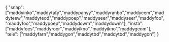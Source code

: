 { "snap": ["maddyinko","maddytafy","maddypanyy","maddyranbo","maddyeem","maddyteew","maddyteod","maddypoep","maddyseer","maddyseer","maddyfoo","maddyfoo","maddypoep","maddydowm","maddydowm"], "insta": ["maddyfees","maddyroor","maddyikno","maddyikno","maddygeom"], "tele": ["maddyfarn","maddygon","maddytbd","maddytbd","maddygon"] }

